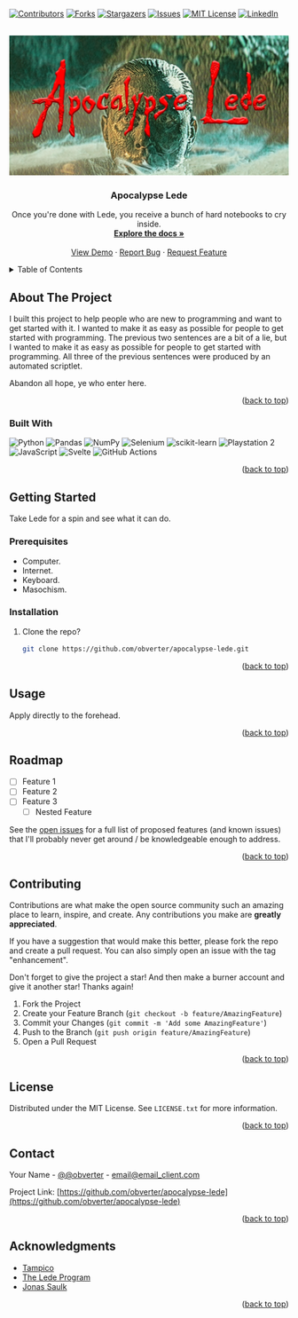 <!-- Improved compatibility of back to top link: See: https://github.com/othneildrew/Best-README-Template/pull/73 -->
<a name="readme-top"></a>
<!--
*** Thanks for checking out the Best-README-Template. If you have a suggestion
*** that would make this better, please fork the repo and create a pull request
*** or simply open an issue with the tag "enhancement".
*** Don't forget to give the project a star!
*** Thanks again! Now go create something AMAZING! :D
-->



<!-- PROJECT SHIELDS -->
<!--
*** I'm using markdown "reference style" links for readability.
*** Reference links are enclosed in brackets [ ] instead of parentheses ( ).
*** See the bottom of this document for the declaration of the reference variables
*** for contributors-url, forks-url, etc. This is an optional, concise syntax you may use.
*** https://www.markdownguide.org/basic-syntax/#reference-style-links
-->
[![Contributors][contributors-shield]][contributors-url]
[![Forks][forks-shield]][forks-url]
[![Stargazers][stars-shield]][stars-url]
[![Issues][issues-shield]][issues-url]
[![MIT License][license-shield]][license-url]
[![LinkedIn][linkedin-shield]][linkedin-url]



<!-- PROJECT LOGO -->
<br />
<div align="center">
  <a href="https://github.com/obverter/apocalypse-lede">
    <img src="images/apocalypse-lede.png">
  </a>

<h3 align="center">Apocalypse Lede</h3>

  <p align="center">
    Once you're done with Lede, you receive a bunch of hard notebooks to cry inside.
    <br />
    <a href="https://github.com/obverter/apocalypse-lede"><strong>Explore the docs »</strong></a>
    <br />
    <br />
    <a href="https://github.com/obverter/apocalypse-lede">View Demo</a>
    ·
    <a href="https://github.com/obverter/apocalypse-lede/issues">Report Bug</a>
    ·
    <a href="https://github.com/obverter/apocalypse-lede/issues">Request Feature</a>
  </p>
</div>



<!-- TABLE OF CONTENTS -->
<details>
  <summary>Table of Contents</summary>
  <ol>
    <li>
      <a href="#about-the-project">About The Project</a>
      <ul>
        <li><a href="#built-with">Built With</a></li>
      </ul>
    </li>
    <li>
      <a href="#getting-started">Getting Started</a>
      <ul>
        <li><a href="#prerequisites">Prerequisites</a></li>
        <li><a href="#installation">Installation</a></li>
      </ul>
    </li>
    <li><a href="#usage">Usage</a></li>
    <li><a href="#roadmap">Roadmap</a></li>
    <li><a href="#contributing">Contributing</a></li>
    <li><a href="#license">License</a></li>
    <li><a href="#contact">Contact</a></li>
    <li><a href="#acknowledgments">Acknowledgments</a></li>
  </ol>
</details>



<!-- ABOUT THE PROJECT -->
## About The Project
I built this project to help people who are new to programming and want to get started with it. I wanted to make it as easy as possible for people to get started with programming. The previous two sentences are a bit of a lie, but I wanted to make it as easy as possible for people to get started with programming. All three of the previous sentences were produced by an automated scriptlet.

Abandon all hope, ye who enter here.

<p align="right">(<a href="#readme-top">back to top</a>)</p>



### Built With

![Python](https://img.shields.io/badge/python-3670A0?style=for-the-badge&logo=python&logoColor=ffdd54)
  ![Pandas](https://img.shields.io/badge/pandas-%23150458.svg?style=for-the-badge&logo=pandas&logoColor=white)
  ![NumPy](https://img.shields.io/badge/numpy-%23013243.svg?style=for-the-badge&logo=numpy&logoColor=white)
  ![Selenium](https://img.shields.io/badge/-selenium-%43B02A?style=for-the-badge&logo=selenium&logoColor=white)
  ![scikit-learn](https://img.shields.io/badge/scikit--learn-%23F7931E.svg?style=for-the-badge&logo=scikit-learn&logoColor=white)
![Playstation 2](https://img.shields.io/badge/Playstation%202-003791?style=for-the-badge&logo=playstation-2&logoColor=white)
![JavaScript](https://img.shields.io/badge/javascript-%23323330.svg?style=for-the-badge&logo=javascript&logoColor=%23F7DF1E)
![Svelte](https://img.shields.io/badge/svelte-%23f1413d.svg?style=for-the-badge&logo=svelte&logoColor=white)
![GitHub Actions](https://img.shields.io/badge/github%20actions-%232671E5.svg?style=for-the-badge&logo=githubactions&logoColor=white)


<p align="right">(<a href="#readme-top">back to top</a>)</p>



<!-- GETTING STARTED -->
## Getting Started

Take Lede for a spin and see what it can do.

### Prerequisites

- Computer.
- Internet.
- Keyboard.
- Masochism.

### Installation

1. Clone the repo?
   ```sh
   git clone https://github.com/obverter/apocalypse-lede.git
   ```

<p align="right">(<a href="#readme-top">back to top</a>)</p>



<!-- USAGE EXAMPLES -->
## Usage

Apply directly to the forehead.

<p align="right">(<a href="#readme-top">back to top</a>)</p>



<!-- ROADMAP -->
## Roadmap

- [ ] Feature 1
- [ ] Feature 2
- [ ] Feature 3
    - [ ] Nested Feature

See the [open issues](https://github.com/obverter/apocalypse-lede/issues) for a full list of proposed features (and known issues) that I'll probably never get around / be knowledgeable enough to address.

<p align="right">(<a href="#readme-top">back to top</a>)</p>



<!-- CONTRIBUTING -->
## Contributing

Contributions are what make the open source community such an amazing place to learn, inspire, and create. Any contributions you make are **greatly appreciated**.

If you have a suggestion that would make this better, please fork the repo and create a pull request. You can also simply open an issue with the tag "enhancement".

Don't forget to give the project a star! And then make a burner account and give it another star! Thanks again!

1. Fork the Project
2. Create your Feature Branch (`git checkout -b feature/AmazingFeature`)
3. Commit your Changes (`git commit -m 'Add some AmazingFeature'`)
4. Push to the Branch (`git push origin feature/AmazingFeature`)
5. Open a Pull Request

<p align="right">(<a href="#readme-top">back to top</a>)</p>



<!-- LICENSE -->
## License

Distributed under the MIT License. See `LICENSE.txt` for more information.

<p align="right">(<a href="#readme-top">back to top</a>)</p>



<!-- CONTACT -->
## Contact

Your Name - [@@obverter](https://twitter.com/@obverter) - email@email_client.com

Project Link: [https://github.com/obverter/apocalypse-lede](https://github.com/obverter/apocalypse-lede)

<p align="right">(<a href="#readme-top">back to top</a>)</p>



<!-- ACKNOWLEDGMENTS -->
## Acknowledgments

* [Tampico](https://tampico.com/)
* [The Lede Program](https://ledeprogram.com/)
* [Jonas Saulk](https://www.salk.edu/about/history-of-salk/jonas-salk/)

<p align="right">(<a href="#readme-top">back to top</a>)</p>



<!-- MARKDOWN LINKS & IMAGES -->
<!-- https://www.markdownguide.org/basic-syntax/#reference-style-links -->
[contributors-shield]: https://img.shields.io/github/contributors/obverter/apocalypse-lede.svg?style=for-the-badge
[contributors-url]: https://github.com/obverter/apocalypse-lede/graphs/contributors
[forks-shield]: https://img.shields.io/github/forks/obverter/apocalypse-lede.svg?style=for-the-badge
[forks-url]: https://github.com/obverter/apocalypse-lede/network/members
[stars-shield]: https://img.shields.io/github/stars/obverter/apocalypse-lede.svg?style=for-the-badge
[stars-url]: https://github.com/obverter/apocalypse-lede/stargazers
[issues-shield]: https://img.shields.io/github/issues/obverter/apocalypse-lede.svg?style=for-the-badge
[issues-url]: https://github.com/obverter/apocalypse-lede/issues
[license-shield]: https://img.shields.io/github/license/obverter/apocalypse-lede.svg?style=for-the-badge
[license-url]: https://github.com/obverter/apocalypse-lede/blob/master/LICENSE.txt
[linkedin-shield]: https://img.shields.io/badge/-LinkedIn-black.svg?style=for-the-badge&logo=linkedin&colorB=555
[linkedin-url]: https://linkedin.com/in/BenTylerElliott
[product-screenshot]: images/screenshot.png
[Next.js]: https://img.shields.io/badge/next.js-000000?style=for-the-badge&logo=nextdotjs&logoColor=white
[Next-url]: https://nextjs.org/
[React.js]: https://img.shields.io/badge/React-20232A?style=for-the-badge&logo=react&logoColor=61DAFB
[React-url]: https://reactjs.org/
[Vue.js]: https://img.shields.io/badge/Vue.js-35495E?style=for-the-badge&logo=vuedotjs&logoColor=4FC08D
[Vue-url]: https://vuejs.org/
[Angular.io]: https://img.shields.io/badge/Angular-DD0031?style=for-the-badge&logo=angular&logoColor=white
[Angular-url]: https://angular.io/
[Svelte.dev]: https://img.shields.io/badge/Svelte-4A4A55?style=for-the-badge&logo=svelte&logoColor=FF3E00
[Svelte-url]: https://svelte.dev/
[Laravel.com]: https://img.shields.io/badge/Laravel-FF2D20?style=for-the-badge&logo=laravel&logoColor=white
[Laravel-url]: https://laravel.com
[Bootstrap.com]: https://img.shields.io/badge/Bootstrap-563D7C?style=for-the-badge&logo=bootstrap&logoColor=white
[Bootstrap-url]: https://getbootstrap.com
[JQuery.com]: https://img.shields.io/badge/jQuery-0769AD?style=for-the-badge&logo=jquery&logoColor=white
[JQuery-url]: https://jquery.com

